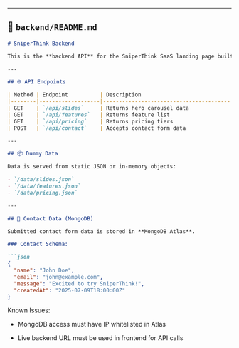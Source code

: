 
---

## 📁 `backend/README.md`

```md
# SniperThink Backend

This is the **backend API** for the SniperThink SaaS landing page built with **Node.js** and **Express**. It serves dynamic data to the frontend and accepts contact form submissions.

---

## 🌐 API Endpoints

| Method | Endpoint          | Description                            |
|--------|-------------------|----------------------------------------|
| GET    | `/api/slides`     | Returns hero carousel data             |
| GET    | `/api/features`   | Returns feature list                   |
| GET    | `/api/pricing`    | Returns pricing tiers                  |
| POST   | `/api/contact`    | Accepts contact form data              |

---

## 📦 Dummy Data

Data is served from static JSON or in-memory objects:

- `/data/slides.json`
- `/data/features.json`
- `/data/pricing.json`

---

## 🧪 Contact Data (MongoDB)

Submitted contact form data is stored in **MongoDB Atlas**.

### Contact Schema:

```json
{
  "name": "John Doe",
  "email": "john@example.com",
  "message": "Excited to try SniperThink!",
  "createdAt": "2025-07-09T18:00:00Z"
}
```
Known Issues:
- MongoDB access must have IP whitelisted in Atlas

- Live backend URL must be used in frontend for API calls
